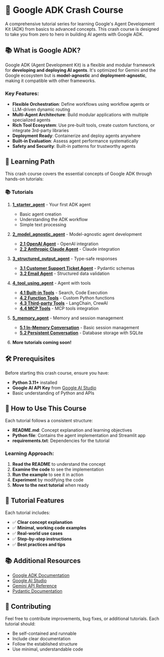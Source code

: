 # 🚀 Google ADK Crash Course

A comprehensive tutorial series for learning Google's Agent Development Kit (ADK) from basics to advanced concepts. This crash course is designed to take you from zero to hero in building AI agents with Google ADK.

## 📚 What is Google ADK?

Google ADK (Agent Development Kit) is a flexible and modular framework for **developing and deploying AI agents**. It's optimized for Gemini and the Google ecosystem but is **model-agnostic** and **deployment-agnostic**, making it compatible with other frameworks.

### Key Features:
- **Flexible Orchestration**: Define workflows using workflow agents or LLM-driven dynamic routing
- **Multi-Agent Architecture**: Build modular applications with multiple specialized agents
- **Rich Tool Ecosystem**: Use pre-built tools, create custom functions, or integrate 3rd-party libraries
- **Deployment Ready**: Containerize and deploy agents anywhere
- **Built-in Evaluation**: Assess agent performance systematically
- **Safety and Security**: Built-in patterns for trustworthy agents

## 🎯 Learning Path

This crash course covers the essential concepts of Google ADK through hands-on tutorials:

### 📚 **Tutorials**

1. **[1_starter_agent](./1_starter_agent/README.md)** - Your first ADK agent
   - Basic agent creation
   - Understanding the ADK workflow
   - Simple text processing

2. **[2_model_agnostic_agent](./2_model_agnostic_agent/README.md)** - Model-agnostic agent development
   - **[2.1 OpenAI Agent](./2_model_agnostic_agent/2_1_openai_adk_agent/README.md)** - OpenAI integration
   - **[2.2 Anthropic Claude Agent](./2_model_agnostic_agent/2_2_anthropic_adk_agent/README.md)** - Claude integration

3. **[3_structured_output_agent](./3_structured_output_agent/README.md)** - Type-safe responses
   - **[3.1 Customer Support Ticket Agent](./3_structured_output_agent/3_1_customer_support_ticket_agent/README.md)** - Pydantic schemas
   - **[3.2 Email Agent](./3_structured_output_agent/3_2_email_agent/README.md)** - Structured data validation

4. **[4_tool_using_agent](./4_tool_using_agent/README.md)** - Agent with tools
   - **[4.1 Built-in Tools](./4_tool_using_agent/4_1_builtin_tools/README.md)** - Search, Code Execution
   - **[4.2 Function Tools](./4_tool_using_agent/4_2_function_tools/README.md)** - Custom Python functions
   - **[4.3 Third-party Tools](./4_tool_using_agent/4_3_thirdparty_tools/README.md)** - LangChain, CrewAI
   - **[4.4 MCP Tools](./4_tool_using_agent/4_4_mcp_tools/README.md)** - MCP tools integration

5. **[5_memory_agent](./5_memory_agent/README.md)** - Memory and session management
   - **[5.1 In-Memory Conversation](./5_memory_agent/5_1_in_memory_conversation/README.md)** - Basic session management
   - **[5.2 Persistent Conversation](./5_memory_agent/5_2_persistent_conversation/README.md)** - Database storage with SQLite

6. **More tutorials coming soon!**

## 🛠️ Prerequisites

Before starting this crash course, ensure you have:

- **Python 3.11+** installed
- **Google AI API Key** from [Google AI Studio](https://aistudio.google.com/)
- Basic understanding of Python and APIs

## 📖 How to Use This Course

Each tutorial follows a consistent structure:

- **README.md**: Concept explanation and learning objectives
- **Python file**: Contains the agent implementation and Streamlit app
- **requirements.txt**: Dependencies for the tutorial

### Learning Approach:
1. **Read the README** to understand the concept
2. **Examine the code** to see the implementation
3. **Run the example** to see it in action
4. **Experiment** by modifying the code
5. **Move to the next tutorial** when ready

## 🎯 Tutorial Features

Each tutorial includes:
- ✅ **Clear concept explanation**
- ✅ **Minimal, working code examples**
- ✅ **Real-world use cases**
- ✅ **Step-by-step instructions**
- ✅ **Best practices and tips**

## 📚 Additional Resources

- [Google ADK Documentation](https://google.github.io/adk-docs/)
- [Google AI Studio](https://aistudio.google.com/)
- [Gemini API Reference](https://ai.google.dev/docs)
- [Pydantic Documentation](https://docs.pydantic.dev/)

## 🤝 Contributing

Feel free to contribute improvements, bug fixes, or additional tutorials. Each tutorial should:
- Be self-contained and runnable
- Include clear documentation
- Follow the established structure
- Use minimal, understandable code
